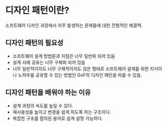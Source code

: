 # 디자인 패턴이란?
소프트웨어 디자인 과정에서 자주 발생하는 문제들에 대한 전형적인 해결책.

## 디자인 패턴의 필요성
- 소프트웨어 설계 방법론과 지침은 너무 일반화 되어 있음
- 설계 사례 공유는 너무 구체화 되어 있음
- 너무 일반적이지도 너무 구체적이지도 않은 형태로 소프트웨어 설계를 위한 지식이나 노하우를 공유할 수 있는 방법인 GoF의 디자인 패턴을 따를 수 있음.

## 디자인 패턴을 배워야 하는 이유
- 설계 과정의 속도를 높일 수 있다.
- 재사용성을 높이고 변경을 쉽게 하도록 하는 구조이다.
- 복잡한 구조를 합의된 용어로 쉽게 설명 가능하다.
